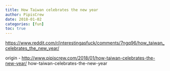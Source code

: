 ```yaml
---
title: How Taiwan celebrates the new year
author: PipisCrew
date: 2018-01-02
categories: [fun]
toc: true
---
```


https://www.reddit.com/r/interestingasfuck/comments/7ngq96/how_taiwan_celebrates_the_new_year/

origin - http://www.pipiscrew.com/2018/01/how-taiwan-celebrates-the-new-year/ how-taiwan-celebrates-the-new-year